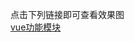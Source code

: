 
点击下列链接即可查看效果图<br/>
<a href="http://thyrsi.com/t6/676/1551623781x2890174202.png" target="_blank">vue功能模块</a><br/>
